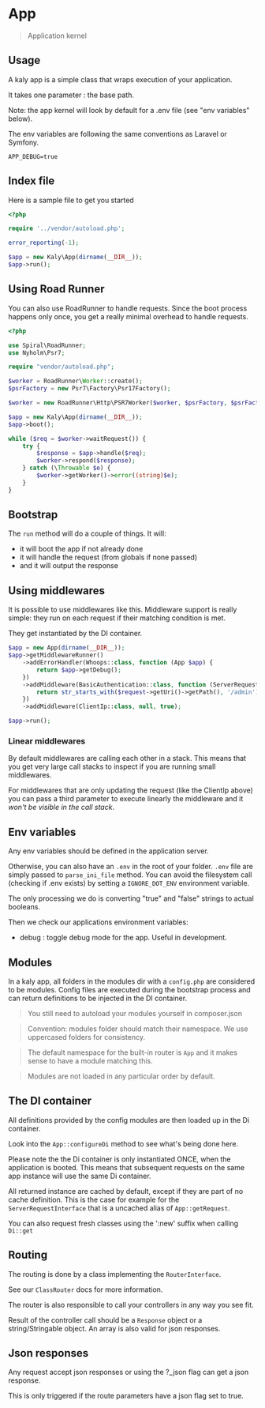 # App

> Application kernel

## Usage

A kaly app is a simple class that wraps execution of your application.

It takes one parameter : the base path.

Note: the app kernel will look by default for a .env file (see "env variables" below).

The env variables are following the same conventions as Laravel or Symfony.

```
APP_DEBUG=true
```

## Index file

Here is a sample file to get you started

```php
<?php

require '../vendor/autoload.php';

error_reporting(-1);

$app = new Kaly\App(dirname(__DIR__));
$app->run();
```

## Using Road Runner

You can also use RoadRunner to handle requests. Since the boot process
happens only once, you get a really minimal overhead to handle requests.

```php
<?php

use Spiral\RoadRunner;
use Nyholm\Psr7;

require "vendor/autoload.php";

$worker = RoadRunner\Worker::create();
$psrFactory = new Psr7\Factory\Psr17Factory();

$worker = new RoadRunner\Http\PSR7Worker($worker, $psrFactory, $psrFactory, $psrFactory);

$app = new Kaly\App(dirname(__DIR__));
$app->boot();

while ($req = $worker->waitRequest()) {
    try {
        $response = $app->handle($req);
        $worker->respond($response);
    } catch (\Throwable $e) {
        $worker->getWorker()->error((string)$e);
    }
}
```

## Bootstrap

The `run` method will do a couple of things. It will:

-   it will boot the app if not already done
-   it will handle the request (from globals if none passed)
-   and it will output the response

## Using middlewares

It is possible to use middlewares like this. Middleware support is really simple:
they run on each request if their matching condition is met.

They get instantiated by the DI container.

```php
$app = new App(dirname(__DIR__));
$app->getMiddlewareRunner()
    ->addErrorHandler(Whoops::class, function (App $app) {
        return $app->getDebug();
    })
    ->addMiddleware(BasicAuthentication::class, function (ServerRequestInterface $request) {
        return str_starts_with($request->getUri()->getPath(), '/admin');
    })
    ->addMiddleware(ClientIp::class, null, true);

$app->run();

```

### Linear middlewares

By default middlewares are calling each other in a stack. This means that you get very
large call stacks to inspect if you are running small middlewares.

For middlewares that are only updating the request (like the ClientIp above) you can pass
a third parameter to execute linearly the middleware and it _won't be visible in the call stack_.

## Env variables

Any env variables should be defined in the application server.

Otherwise, you can also have an `.env` in the root of your folder.
`.env` file are simply passed to `parse_ini_file` method.
You can avoid the filesystem call (checking if .env exists) by setting
a `IGNORE_DOT_ENV` environment variable.

The only processing we do is converting "true" and "false" strings to actual booleans.

Then we check our applications environment variables:

-   debug : toggle debug mode for the app. Useful in development.

## Modules

In a kaly app, all folders in the modules dir with a `config.php` are considered to be modules.
Config files are executed during the bootstrap process and can return definitions
to be injected in the DI container.

> You still need to autoload your modules yourself in composer.json

> Convention: modules folder should match their namespace. We use uppercased folders for
> consistency.

> The default namespace for the built-in router is `App` and it makes sense to have
> a module matching this.

> Modules are not loaded in any particular order by default.

## The DI container

All definitions provided by the config modules are then loaded up in the Di container.

Look into the `App::configureDi` method to see what's being done here.

Please note the the Di container is only instantiated ONCE, when the application is booted.
This means that subsequent requests on the same app instance will use the same Di container.

All returned instance are cached by default, except if they are part of no cache definition.
This is the case for example for the `ServerRequestInterface` that is a uncached alias
of `App::getRequest`.

You can also request fresh classes using the ':new' suffix when calling `Di::get`

## Routing

The routing is done by a class implementing the `RouterInterface`.

See our `ClassRouter` docs for more information.

The router is also responsible to call your controllers in any way you see fit.

Result of the controller call should be a `Response` object or a string/Stringable object.
An array is also valid for json responses.

## Json responses

Any request accept json responses or using the ?\_json flag can get a json response.

This is only triggered if the route parameters have a json flag set to true.

